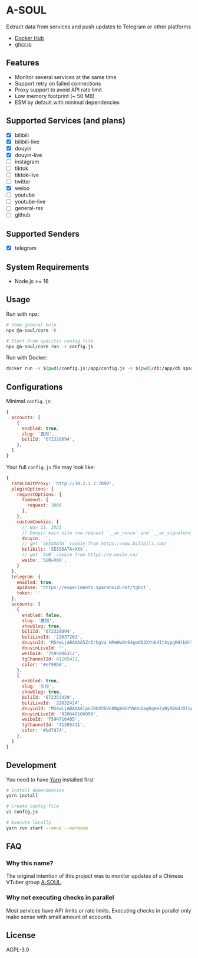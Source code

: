 # A-SOUL

Extract data from services and push updates to Telegram or other platforms

- [Docker Hub](https://hub.docker.com/r/sparanoid/a-soul)
- [ghcr.io](https://github.com/users/sparanoid/packages/container/package/a-soul)

## Features

- Monitor several services at the same time
- Support retry on failed connections
- Proxy support to avoid API rate limit
- Low memory footprint (~ 50 MB)
- ESM by default with minimal dependencies

## Supported Services (and plans)

- [x] bilibili
- [x] bilibili-live
- [x] douyin
- [x] douyin-live
- [ ] instagram
- [ ] tiktok
- [ ] tiktok-live
- [ ] twitter
- [x] weibo
- [ ] youtube
- [ ] youtube-live
- [ ] general-rss
- [ ] github

## Supported Senders

- [x] telegram

## System Requirements

- Node.js >= 16

## Usage

Run with npx:

```bash
# Show general help
npx @a-soul/core -h

# Start from specific config file
npx @a-soul/core run -c config.js
```

Run with Docker:

```bash
docker run -v $(pwd)/config.js:/app/config.js -v $(pwd)/db:/app/db sparanoid/a-soul -c config.js --color
```

## Configurations

Minimal `config.js`:

```js
{
  accounts: [
    {
      enabled: true,
      slug: '嘉然',
      biliId: '672328094',
    },
  ]
}
```

Your full `config.js` file may look like:

```js
{
  rateLimitProxy: 'http://10.2.1.2:7890',
  pluginOptions: {
    requestOptions: {
      timeout: {
        request: 3000
      },
    },
    customCookies: {
      // Nov 11, 2021
      // Douyin main site now request `__ac_nonce` and `__ac_signature` to work
      douyin: ``,
      // get `SESSDATA` cookie from https://www.bilibili.com/
      bilibili: `SESSDATA=XXX`,
      // get `SUB` cookie from https://m.weibo.cn/
      weibo: `SUB=XXX`,
    }
  },
  telegram: {
    enabled: true,
    apiBase: 'https://experiments.sparanoid.net/tgbot',
    token: ''
  },
  accounts: [
    {
      enabled: false,
      slug: '嘉然',
      showSlug: true,
      biliId: '672328094',
      biliLiveId: '22637261',
      douyinId: 'MS4wLjABAAAA5ZrIrbgva_HMeHuNn64goOD2XYnk4ItSypgRHlbSh1c',
      douyinLiveId: '',
      weiboId: '7595006312',
      tgChannelId: 41205411,
      color: '#e799b0',
    },
    {
      enabled: true,
      slug: '贝拉',
      showSlug: true,
      biliId: '672353429',
      biliLiveId: '22632424',
      douyinId: 'MS4wLjABAAAAlpnJ0bXVDV6BNgbHUYVWnnIagRqeeZyNyXB84JXTqAS5tgGjAtw0ZZkv0KSHYyhP',
      douyinLiveId: '820648166099',
      weiboId: '7594710405',
      tgChannelId: '41205411',
      color: '#bd7d74',
    },
  ]
}
```

## Development

You need to have [Yarn](https://yarnpkg.com/) installed first

```bash
# Install dependencies
yarn install

# Create config file
vi config.js

# Execute locally
yarn run start --once --verbose
```

## FAQ

### Why this name?

The original intention of this project was to monitor updates of a Chinese VTuber group [A-SOUL](https://virtualyoutuber.fandom.com/wiki/A-soul).

### Why not executing checks in parallel

Most services have API limits or rate limits. Executing checks in parallel only make sense with small amount of accounts.

## License

AGPL-3.0
